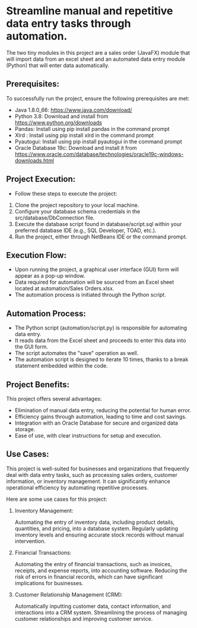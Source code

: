 # Streamline manual and repetitive data entry tasks through automation.

The two tiny modules in this project are a sales order (JavaFX) module that will import data from an excel sheet and an automated data entry module (Python) that will enter data automatically. 

## Prerequisites:

To successfully run the project, ensure the following prerequisites are met:
* Java 1.8.0_66: https://www.java.com/download/
* Python 3.8: Download and install from https://www.python.org/downloads
* Pandas: Install using pip install pandas in the command prompt
* Xlrd : Install using  pip install xlrd in the command prompt
* Pyautogui: Install using pip install pyautogui in the command prompt
* Oracle Database 19c: Download and install it from https://www.oracle.com/database/technologies/oracle19c-windows-downloads.html

## Project Execution:

* Follow these steps to execute the project:
1. Clone the project repository to your local machine.
2. Configure your database schema credentials in the src/database/DbConnection file.
3. Execute the database script found in database/script.sql within your preferred database IDE (e.g., SQL Developer, TOAD, etc.).
4. Run the project, either through NetBeans IDE or the command prompt.

## Execution Flow:

* Upon running the project, a graphical user interface (GUI) form will appear as a pop-up window.
* Data required for automation will be sourced from an Excel sheet located at automation/Sales Orders.xlsx.
* The automation process is initiated through the Python script.

## Automation Process:

* The Python script (automation/script.py) is responsible for automating data entry.
* It reads data from the Excel sheet and proceeds to enter this data into the GUI form.
* The script automates the "save" operation as well.
* The automation script is designed to iterate 10 times, thanks to a break statement embedded within the code.

## Project Benefits:

This project offers several advantages:
* Elimination of manual data entry, reducing the potential for human error.
* Efficiency gains through automation, leading to time and cost savings.
* Integration with an Oracle Database for secure and organized data storage.
* Ease of use, with clear instructions for setup and execution.

## Use Cases:

This project is well-suited for businesses and organizations that frequently deal with data entry tasks, such as processing sales orders, customer information, or inventory management. It can significantly enhance operational efficiency by automating repetitive processes.

Here are some use cases for this project:

1. Inventory Management:

   Automating the entry of inventory data, including product details, quantities, and pricing, into a database system.
   Regularly updating inventory levels and ensuring accurate stock records without manual intervention.

2. Financial Transactions:

   Automating the entry of financial transactions, such as invoices, receipts, and expense reports, into accounting software.
   Reducing the risk of errors in financial records, which can have significant implications for businesses.

3. Customer Relationship Management (CRM):

   Automatically inputting customer data, contact information, and interactions into a CRM system.
   Streamlining the process of managing customer relationships and improving customer service.


